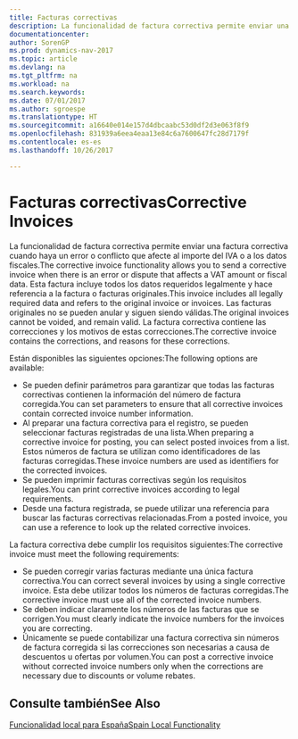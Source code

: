 ```yaml
---
title: Facturas correctivas
description: La funcionalidad de factura correctiva permite enviar una factura correctiva cuando haya un error o conflicto que afecte al importe del IVA o a los datos fiscales. Esta factura incluye todos los datos requeridos legalmente y hace referencia a la factura o facturas originales.
documentationcenter: 
author: SorenGP
ms.prod: dynamics-nav-2017
ms.topic: article
ms.devlang: na
ms.tgt_pltfrm: na
ms.workload: na
ms.search.keywords: 
ms.date: 07/01/2017
ms.author: sgroespe
ms.translationtype: HT
ms.sourcegitcommit: a16640e014e157d4dbcaabc53d0df2d3e063f8f9
ms.openlocfilehash: 831939a6eea4eaa13e84c6a7600647fc28d7179f
ms.contentlocale: es-es
ms.lasthandoff: 10/26/2017

---
```

# <a name="corrective-invoices"></a><span data-ttu-id="ff739-104">Facturas correctivas</span><span class="sxs-lookup"><span data-stu-id="ff739-104">Corrective Invoices</span></span>
<span data-ttu-id="ff739-105">La funcionalidad de factura correctiva permite enviar una factura correctiva cuando haya un error o conflicto que afecte al importe del IVA o a los datos fiscales.</span><span class="sxs-lookup"><span data-stu-id="ff739-105">The corrective invoice functionality allows you to send a corrective invoice when there is an error or dispute that affects a VAT amount or fiscal data.</span></span> <span data-ttu-id="ff739-106">Esta factura incluye todos los datos requeridos legalmente y hace referencia a la factura o facturas originales.</span><span class="sxs-lookup"><span data-stu-id="ff739-106">This invoice includes all legally required data and refers to the original invoice or invoices.</span></span> <span data-ttu-id="ff739-107">Las facturas originales no se pueden anular y siguen siendo válidas.</span><span class="sxs-lookup"><span data-stu-id="ff739-107">The original invoices cannot be voided, and remain valid.</span></span> <span data-ttu-id="ff739-108">La factura correctiva contiene las correcciones y los motivos de estas correcciones.</span><span class="sxs-lookup"><span data-stu-id="ff739-108">The corrective invoice contains the corrections, and reasons for these corrections.</span></span>  

<span data-ttu-id="ff739-109">Están disponibles las siguientes opciones:</span><span class="sxs-lookup"><span data-stu-id="ff739-109">The following options are available:</span></span>  

- <span data-ttu-id="ff739-110">Se pueden definir parámetros para garantizar que todas las facturas correctivas contienen la información del número de factura corregida.</span><span class="sxs-lookup"><span data-stu-id="ff739-110">You can set parameters to ensure that all corrective invoices contain corrected invoice number information.</span></span>  
- <span data-ttu-id="ff739-111">Al preparar una factura correctiva para el registro, se pueden seleccionar facturas registradas de una lista.</span><span class="sxs-lookup"><span data-stu-id="ff739-111">When preparing a corrective invoice for posting, you can select posted invoices from a list.</span></span> <span data-ttu-id="ff739-112">Estos números de factura se utilizan como identificadores de las facturas corregidas.</span><span class="sxs-lookup"><span data-stu-id="ff739-112">These invoice numbers are used as identifiers for the corrected invoices.</span></span>  
- <span data-ttu-id="ff739-113">Se pueden imprimir facturas correctivas según los requisitos legales.</span><span class="sxs-lookup"><span data-stu-id="ff739-113">You can print corrective invoices according to legal requirements.</span></span>  
- <span data-ttu-id="ff739-114">Desde una factura registrada, se puede utilizar una referencia para buscar las facturas correctivas relacionadas.</span><span class="sxs-lookup"><span data-stu-id="ff739-114">From a posted invoice, you can use a reference to look up the related corrective invoices.</span></span>  

<span data-ttu-id="ff739-115">La factura correctiva debe cumplir los requisitos siguientes:</span><span class="sxs-lookup"><span data-stu-id="ff739-115">The corrective invoice must meet the following requirements:</span></span>  

- <span data-ttu-id="ff739-116">Se pueden corregir varias facturas mediante una única factura correctiva.</span><span class="sxs-lookup"><span data-stu-id="ff739-116">You can correct several invoices by using a single corrective invoice.</span></span> <span data-ttu-id="ff739-117">Esta debe utilizar todos los números de facturas corregidas.</span><span class="sxs-lookup"><span data-stu-id="ff739-117">The corrective invoice must use all of the corrected invoice numbers.</span></span>  
- <span data-ttu-id="ff739-118">Se deben indicar claramente los números de las facturas que se corrigen.</span><span class="sxs-lookup"><span data-stu-id="ff739-118">You must clearly indicate the invoice numbers for the invoices you are correcting.</span></span>  
- <span data-ttu-id="ff739-119">Únicamente se puede contabilizar una factura correctiva sin números de factura corregida si las correcciones son necesarias a causa de descuentos u ofertas por volumen.</span><span class="sxs-lookup"><span data-stu-id="ff739-119">You can post a corrective invoice without corrected invoice numbers only when the corrections are necessary due to discounts or volume rebates.</span></span>  

## <a name="see-also"></a><span data-ttu-id="ff739-120">Consulte también</span><span class="sxs-lookup"><span data-stu-id="ff739-120">See Also</span></span>  
 [<span data-ttu-id="ff739-121">Funcionalidad local para España</span><span class="sxs-lookup"><span data-stu-id="ff739-121">Spain Local Functionality</span></span>](spain-local-functionality.md)

